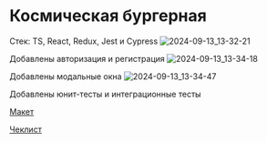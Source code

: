 # Космическая бургерная

Стек: TS, React, Redux, Jest и Cypress
![2024-09-13_13-32-21](https://github.com/user-attachments/assets/c6f459d0-1c4d-4429-8dee-6458807439bd)

Добавлены авторизация и регистрация
![2024-09-13_13-34-18](https://github.com/user-attachments/assets/538b4bbd-bbd3-4a12-a62b-32667db7a9c2)

Добавлены модальные окна
![2024-09-13_13-34-47](https://github.com/user-attachments/assets/1eeea1fd-2e9d-4cf3-9163-0a2a99538b3f)

Добавлены юнит-тесты и интеграционные тесты 

[Макет](<https://www.figma.com/file/vIywAvqfkOIRWGOkfOnReY/React-Fullstack_-Проектные-задачи-(3-месяца)_external_link?type=design&node-id=0-1&mode=design>)

[Чеклист](https://www.notion.so/praktikum/0527c10b723d4873aa75686bad54b32e?pvs=4)
